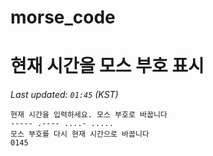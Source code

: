 # morse_code
# 현재 시간을 모스 부호 표시
<!-- MORSE_TIME_START -->
_Last updated: `01:45` (KST)_

```
현재 시간을 입력하세요. 모스 부호로 바꿉니다
----- .---- ....- .....
모스 부호를 다시 현재 시간으로 바꿉니다
0145
```
<!-- MORSE_TIME_END -->

